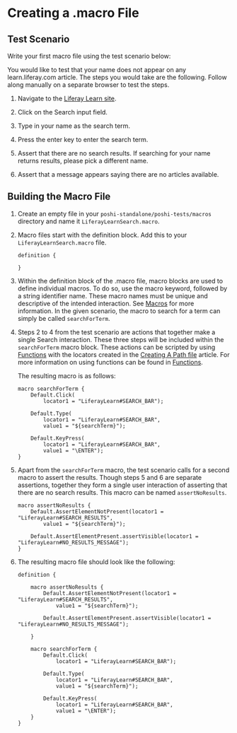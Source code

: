 # Creating a .macro File

## Test Scenario

Write your first macro file using the test scenario below:

  You would like to test that your name does not appear on any learn.liferay.com article. The steps you would take are the following. Follow along manually on a separate browser to test the steps.

  1. Navigate to the [Liferay Learn site](http://learn.liferay.com).

  1. Click on the Search input field.

  1. Type in your name as the search term.

  1. Press the enter key to enter the search term.

  1. Assert that there are no search results. If searching for your name returns results, please pick a different name.

  1. Assert that a message appears saying there are no articles available.

## Building the Macro File

1. Create an empty file in your `poshi-standalone/poshi-tests/macros` directory and name it `LiferayLearnSearch.macro`.

1. Macro files start with the definition block. Add this to your `LiferayLearnSearch.macro` file.

	```
	definition {

	}
	```

1. Within the definition block of the .macro file, macro blocks are used to define individual macros. To do so, use the macro keyword, followed by a string identifier name. These macro names must be unique and descriptive of the intended interaction. See [Macros](../poshi-basics/poshi-layers/macros.md) for more information. In the given scenario, the macro to search for a term can simply be called `searchForTerm`.

1. 	Steps 2 to 4 from the test scenario are actions that together make a single Search interaction. These three steps will be included within the `searchForTerm` macro block. These actions can be scripted by using [Functions](https://github.com/liferay/liferay-portal/tree/master/modules/test/poshi/poshi-runner-resources/src/main/resources/default/testFunctional/functions) with the locators created in the [Creating A Path file](./creating-a-path-file.md) article. For more information on using functions can be found in [Functions](../poshi-basics/poshi-layers/functions.md).

	The resulting macro is as follows:

	```
	macro searchForTerm {
		Default.Click(
			locator1 = "LiferayLearn#SEARCH_BAR");

		Default.Type(
			locator1 = "LiferayLearn#SEARCH_BAR",
			value1 = "${searchTerm}");

		Default.KeyPress(
			locator1 = "LiferayLearn#SEARCH_BAR",
			value1 = "\ENTER");
	}
	```

1. Apart from the `searchForTerm` macro, the test scenario calls for a second macro to assert the results. Though steps 5 and 6 are separate assertions, together they form a single user interaction of asserting that there are no search results. This macro can be named `assertNoResults`.

	```
	macro assertNoResults {
		Default.AssertElementNotPresent(locator1 = "LiferayLearn#SEARCH_RESULTS",
			value1 = "${searchTerm}");

		Default.AssertElementPresent.assertVisible(locator1 = "LiferayLearn#NO_RESULTS_MESSAGE");
	}
	```

1. The resulting macro file should look like the following:

	```
	definition {

		macro assertNoResults {
			Default.AssertElementNotPresent(locator1 = "LiferayLearn#SEARCH_RESULTS",
				value1 = "${searchTerm}");

			Default.AssertElementPresent.assertVisible(locator1 = "LiferayLearn#NO_RESULTS_MESSAGE");

		}

		macro searchForTerm {
			Default.Click(
				locator1 = "LiferayLearn#SEARCH_BAR");

			Default.Type(
				locator1 = "LiferayLearn#SEARCH_BAR",
				value1 = "${searchTerm}");

			Default.KeyPress(
				locator1 = "LiferayLearn#SEARCH_BAR",
				value1 = "\ENTER");
		}
	}
	```
